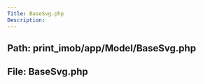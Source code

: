 ```yaml
---
Title: BaseSvg.php
Description:
---
```


## Path: print_imob/app/Model/BaseSvg.php
## File: BaseSvg.php
